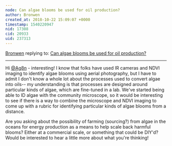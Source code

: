 ```yaml
---
node: Can algae blooms be used for oil production?
author: Bronwen
created_at: 2018-10-22 15:09:07 +0000
timestamp: 1540220947
nid: 17308
cid: 20933
uid: 237313
---
```




[Bronwen](../profile/Bronwen) replying to: [Can algae blooms be used for oil production?](../notes/Ag8n/10-16-2018/can-algae-blooms-be-used-for-oil-production)

----
Hi [@Ag8n](/profile/Ag8n) - interesting! I know that folks have used IR cameras and NDVI imaging to identify algae blooms using aerial photography, but I have to admit I don't know a whole lot about the processes used to convert algae into oils-- my understanding is that processes are designed around particular kinds of algae, which are fine-tuned in a lab. We've started being able to ID algae with the community microscope, so it would be interesting to see if there is a way to combine the microscope and NDVI imaging to come up with a rubric for identifying particular kinds of algae blooms from a distance. 

Are you asking about the possibility of farming (sourcing?) from algae in the oceans for energy production as a means to help scale back harmful blooms? Either at a commercial scale, or something that could be DIY'd? Would be interested to hear a little more about what you're thinking!